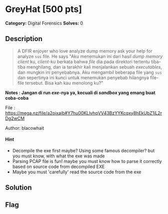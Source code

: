 # GreyHat [500 pts]

**Category:** Digital Forensics
**Solves:** 0

## Description
>A DFIR enjoyer who love analyze dump memory ask your help for analyze `sus` file. He says "Aku menemukan ini dari hasil *dump memory* *client* ku, *client*-ku berkata bahwa *file* dia pada direktori tertentu tiba-tiba menghilang, dan ia terakhir kali menjalankan sebuah *executables*, dan mungkin ini penyebabnya. Aku mengambil beberapa file yang `sus` dan sepertinya ini kunci untuk menemukan penyebab hilangnya file-file tersebut. Bisa kah kau menolong ku?"

**Notes : Jangan di run *exe*-nya ya, kecuali di *sandbox* yang emang buat coba-coba**

File : https://mega.nz/file/a2oixaib#Y7hu00KLlvhqVV43BzYYKcqxy8hEkUbZ1iL2rDg2wCM

Author: blacowhait

#### Hint
* Decompile the exe first maybe? Using some famous decompiler? but you must know, with what the exe was made
* Parsing PCAP file is fun! maybe you must know how to parse it correctly based on source code from decompiled EXE
* Maybe you must 'carefully' read the source code from the exe

## Solution

## Flag

